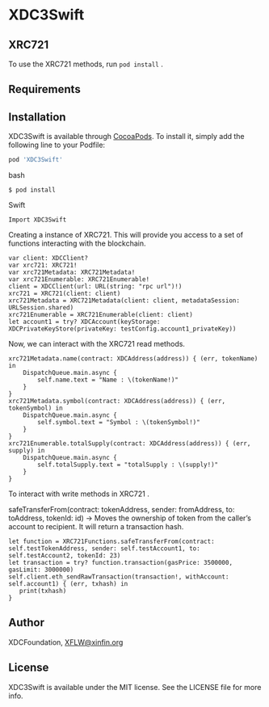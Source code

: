 # XDC3Swift

## XRC721

To use the XRC721 methods,  run `pod install` .

## Requirements

## Installation

XDC3Swift is available through [CocoaPods](https://cocoapods.org). To install
it, simply add the following line to your Podfile:

```ruby
pod 'XDC3Swift'
```
bash

```
$ pod install
```
Swift
```
Import XDC3Swift
```
Creating a instance of XRC721. This will provide you access to a set of functions interacting with the blockchain.
```
var client: XDCClient?
var xrc721: XRC721!
var xrc721Metadata: XRC721Metadata!
var xrc721Enumerable: XRC721Enumerable!
client = XDCClient(url: URL(string: "rpc url")!)
xrc721 = XRC721(client: client)
xrc721Metadata = XRC721Metadata(client: client, metadataSession: URLSession.shared)
xrc721Enumerable = XRC721Enumerable(client: client)
let account1 = try? XDCAccount(keyStorage: XDCPrivateKeyStore(privateKey: testConfig.account1_privateKey))
```
Now, we can interact with the XRC721 read methods.
```
xrc721Metadata.name(contract: XDCAddress(address)) { (err, tokenName) in
    DispatchQueue.main.async {
        self.name.text = "Name : \(tokenName!)"
    }
}
xrc721Metadata.symbol(contract: XDCAddress(address)) { (err, tokenSymbol) in
    DispatchQueue.main.async {
        self.symbol.text = "Symbol : \(tokenSymbol!)"
    }
}
xrc721Enumerable.totalSupply(contract: XDCAddress(address)) { (err, supply) in
    DispatchQueue.main.async {
        self.totalSupply.text = "totalSupply : \(supply!)"
    }
}
```
To interact with write methods in XRC721 .

safeTransferFrom(contract: tokenAddress, sender: fromAddress, to: toAddress, tokenId: id) → Moves the ownership of token from the caller’s account to recipient. It will return a transaction hash.

```
let function = XRC721Functions.safeTransferFrom(contract: self.testTokenAddress, sender: self.testAccount1, to: self.testAccount2, tokenId: 23)
let transaction = try? function.transaction(gasPrice: 3500000, gasLimit: 3000000)
self.client.eth_sendRawTransaction(transaction!, withAccount: self.account1) { (err, txhash) in
   print(txhash)
}
 ```       

## Author

XDCFoundation, XFLW@xinfin.org

## License

XDC3Swift is available under the MIT license. See the LICENSE file for more info.
